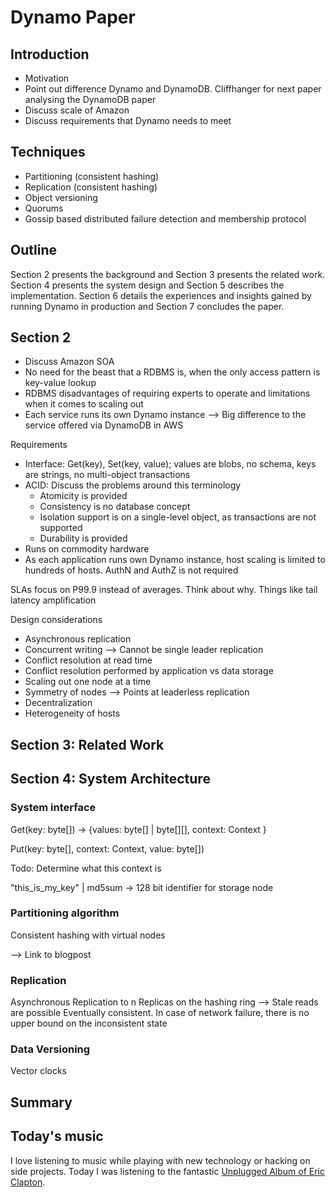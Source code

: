 # Dynamo Paper

## Introduction

- Motivation
- Point out difference Dynamo and DynamoDB. Cliffhanger for next paper analysing the DynamoDB paper
- Discuss scale of Amazon
- Discuss requirements that Dynamo needs to meet

## Techniques

- Partitioning (consistent hashing)
- Replication (consistent hashing)
- Object versioning
- Quorums
- Gossip based distributed failure detection and membership protocol

## Outline

Section 2 presents the background and Section 3 presents the related work. Section 4 presents the system design and
Section 5 describes the implementation. Section 6 details the experiences and insights gained by running Dynamo in
production and Section 7 concludes the paper.

## Section 2

- Discuss Amazon SOA
- No need for the beast that a RDBMS is, when the only access pattern is key-value lookup
- RDBMS disadvantages of requiring experts to operate and limitations when it comes to scaling out
- Each service runs its own Dynamo instance --> Big difference to the service offered via DynamoDB in AWS

Requirements

- Interface: Get(key), Set(key, value); values are blobs, no schema, keys are strings, no multi-object transactions
- ACID: Discuss the problems around this terminology
    - Atomicity is provided
    - Consistency is no database concept
    - Isolation support is on a single-level object, as transactions are not supported
    - Durability is provided
- Runs on commodity hardware
- As each application runs own Dynamo instance, host scaling is limited to hundreds of hosts. AuthN and AuthZ is not
  required

SLAs focus on P99.9 instead of averages. Think about why. Things like tail latency amplification

Design considerations

- Asynchronous replication
- Concurrent writing --> Cannot be single leader replication
- Conflict resolution at read time
- Conflict resolution performed by application vs data storage
- Scaling out one node at a time
- Symmetry of nodes --> Points at leaderless replication
- Decentralization
- Heterogeneity of hosts

## Section 3: Related Work

## Section 4: System Architecture

### System interface

Get(key: byte[]) -> {values: byte[] | byte[][], context: Context }

Put(key: byte[], context: Context, value: byte[])

Todo: Determine what this context is

"this_is_my_key" | md5sum -> 128 bit identifier for storage node

### Partitioning algorithm

Consistent hashing with virtual nodes

--> Link to blogpost

### Replication

Asynchronous Replication to n Replicas on the hashing ring --> Stale reads are possible
Eventually consistent. In case of network failure, there is no upper bound on the inconsistent state

### Data Versioning

Vector clocks

## Summary

## Today's music

I love listening to music while playing with new technology or hacking on side projects. Today I was listening to the
fantastic [Unplugged Album of Eric Clapton](https://open.spotify.com/album/6zxsfP7TdXLAS9QEGNN0Uy).
